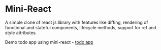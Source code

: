 # Mini-React

A simple clone of react js library with features like diffing, rendering of functional and stateful components, lifecycle methods, support for ref and style attributes.

Demo todo app using mini-react - [todo app](https://mini-react-todo-app.herokuapp.com/)
